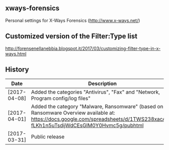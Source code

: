 ## xways-forensics  
Personal settings for X-Ways Forensics (http://www.x-ways.net/)

## Customized version of the Filter:Type list  
http://forensenellanebbia.blogspot.it/2017/03/customizing-filter-type-in-x-ways.html

## History  
| Date | Description |
| ---- | ---- |
| [2017-04-08] | Added the categories "Antivirus", "Fax"  and "Network, Program config/log files" |  
| [2017-04-01] | Added the category "Malware, Ransomware" (based on the Ransomware Overview available at: https://docs.google.com/spreadsheets/d/1TWS238xacAto-fLKh1n5uTsdijWdCEsGIM0Y0Hvmc5g/pubhtml |
| [2017-03-31] | Public release |
